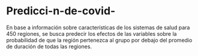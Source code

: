 # Predicci-n-de-covid-
En base a información sobre características de los sistemas de salud para 450 regiones, se busca predecir los efectos de las variables sobre la probabilidad de que la región pertenezca al grupo por debajo del promedio de duración de todas las regiones.

